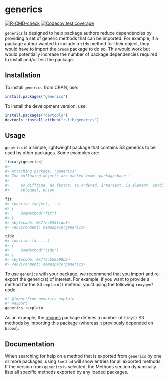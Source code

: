 
# generics

<!-- badges: start -->

[![R-CMD-check](https://github.com/r-lib/generics/workflows/R-CMD-check/badge.svg)](https://github.com/r-lib/generics/actions)
[![Codecov test
coverage](https://codecov.io/gh/r-lib/generics/branch/main/graph/badge.svg)](https://codecov.io/gh/r-lib/generics?branch=main)
<!-- badges: end -->

`generics` is designed to help package authors reduce dependencies by
providing a set of generic methods that can be imported. For example, if
a package author wanted to include a `tidy` method for their object,
they would have to import the `broom` package to do so. This would work
but would potentially increase the number of package dependencies
required to install and/or test the package.

## Installation

To install `generics` from CRAN, use:

``` r
install.packages("generics")
```

To install the development version, use:

``` r
install.packages("devtools")
devtools::install_github("r-lib/generics")
```

## Usage

`generics` is a simple, lightweight package that contains S3 generics to
be used by other packages. Some examples are:

``` r
library(generics)
#> 
#> Attaching package: 'generics'
#> The following objects are masked from 'package:base':
#> 
#>     as.difftime, as.factor, as.ordered, intersect, is.element, setdiff,
#>     setequal, union

fit
#> function (object, ...) 
#> {
#>     UseMethod("fit")
#> }
#> <bytecode: 0x7fec845fcdc8>
#> <environment: namespace:generics>

tidy
#> function (x, ...) 
#> {
#>     UseMethod("tidy")
#> }
#> <bytecode: 0x7fecb50b98b8>
#> <environment: namespace:generics>
```

To use `generics` with your package, we recommend that you import and
re-export the generic(s) of interest. For example, if you want to
provide a method for the S3 `explain()` method, you’d using the
following `roxygen2` code:

``` r
#' @importFrom generics explain
#' @export
generics::explain
```

As an example, the [recipes](https://github.com/tidymodels/recipes)
package defines a number of `tidy()` S3 methods by importing this
package (whereas it previously depended on `broom`).

## Documentation

When searching for help on a method that is exported from `generics` by
one or more packages, using `?method` will show entries for all exported
methods. If the version from `generics` is selected, the Methods section
dynamically lists all specific methods exported by any loaded packages.
